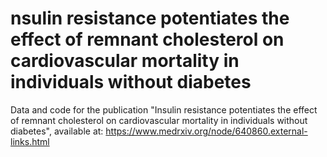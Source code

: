 # nsulin resistance potentiates the effect of remnant cholesterol on cardiovascular mortality in individuals without diabetes
Data and code for the publication "Insulin resistance potentiates the effect of remnant cholesterol on cardiovascular mortality in individuals without diabetes", available at: https://www.medrxiv.org/node/640860.external-links.html
